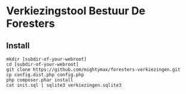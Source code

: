 # Verkiezingstool Bestuur De Foresters

## Install
    mkdir [subdir-of-your-webroot]
    cd [subdir-of-your-webroot]
    git clone https://github.com/mightymax/foresters-verkiezingen.git
    cp config.dist.php config.php
    php composer.phar install
    cat init.sql | sqlite3 verkiezingen.sqlite3
	

